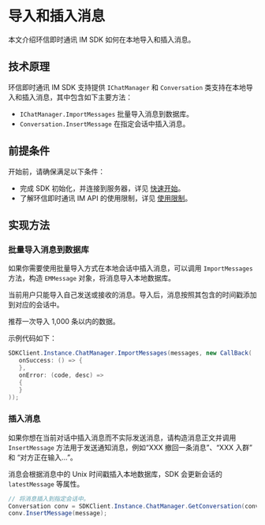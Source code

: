 # 导入和插入消息

<Toc />

本文介绍环信即时通讯 IM SDK 如何在本地导入和插入消息。

## 技术原理

环信即时通讯 IM SDK 支持提供 `IChatManager` 和 `Conversation` 类支持在本地导入和插入消息，其中包含如下主要方法：

- `IChatManager.ImportMessages` 批量导入消息到数据库。
- `Conversation.InsertMessage` 在指定会话中插入消息。

## 前提条件

开始前，请确保满足以下条件：

- 完成 SDK 初始化，并连接到服务器，详见 [快速开始](quickstart.html)。
- 了解环信即时通讯 IM API 的使用限制，详见 [使用限制](/product/limitation.html)。

## 实现方法

### 批量导入消息到数据库

如果你需要使用批量导入方式在本地会话中插入消息，可以调用 `ImportMessages` 方法，构造 `EMMessage` 对象，将消息导入本地数据库。

当前用户只能导入自己发送或接收的消息。导入后，消息按照其包含的时间戳添加到对应的会话中。

推荐一次导入 1,000 条以内的数据。

示例代码如下：

```csharp
SDKClient.Instance.ChatManager.ImportMessages(messages, new CallBack(
   onSuccess: () => {
   },
   onError: (code, desc) =>
   {
   }
));
```

### 插入消息

如果你想在当前对话中插入消息而不实际发送消息，请构造消息正文并调用 `InsertMessage` 方法用于发送通知消息，例如“XXX 撤回一条消息”、“XXX 入群” 和 “对方正在输入...”。

消息会根据消息中的 Unix 时间戳插入本地数据库，SDK 会更新会话的 `latestMessage` 等属性。

```csharp
// 将消息插入到指定会话中。
Conversation conv = SDKClient.Instance.ChatManager.GetConversation(conversationId, convType);
conv.InsertMessage(message);
```
